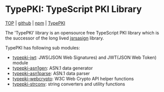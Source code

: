 TypePKI: TypeScript PKI Library
===============================

[TOP](https://kjur.github.io/typepki/) | [github](https://github.com/kjur/typepki) | [npm](https://www.npmjs.com/package/typepki) | [TypePKI](https://kjur.github.io/typepki/) 

The 'TypePKI' library is an opensource free TypeScript PKI library which is the successor of the long lived [jsrsasign](https://kjur.github.io/jsrsasign) library.

TypePKI has following sub modules:

- [typepki-jwt](https://kjur.github.io/typepki-jwt/): JWS(JSON Web Signatures) and JWT(JSON Web Token) module
- [typepki-asn1gen](https://kjur.github.io/typepki-asn1gen/): ASN.1 data generator
- [typepki-asn1parse](https://kjur.github.io/typepki-asn1parse/): ASN.1 data parser
- [typepki-webcrypto](https://kjur.github.io/typepki-webcrypto/): W3C Web Crypto API helper functions
- [typepki-strconv](https://kjur.github.io/typepki-strconv/): string converters and utility functions
